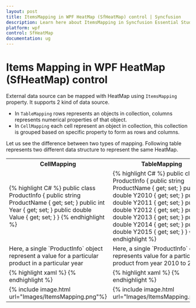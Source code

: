 ```yaml
---
layout: post
title: ItemsMapping in WPF HeatMap (SfHeatMap) control | Syncfusion
description: Learn here about ItemsMapping in Syncfusion Essential Studio WPF HeatMap (SfHeatMap) control, its elements and more.
platform: wpf
control: SfHeatMap
documentation: ug
---
```


# Items Mapping in WPF HeatMap (SfHeatMap) control

External data source can be mapped with HeatMap using `ItemsMapping` property. It supports 2 kind of data source.

* In `TableMapping` rows represents an objects in collection, columns represents numerical properties of that object.
* In `CellMapping` each cell represent an object in collection, this collection is grouped based on specific property to form as rows and columns.

Let us see the difference between two types of mapping. Following table represents two different data structure to represent the same HeatMap.

<table>
	<tr>
		<th>CellMapping</th>
		<th>TableMapping</th>
	</tr>
	<tr>
		<td>
			{% highlight C# %}
public class ProductInfo
{
	public string ProductName { get; set; }
	public int Year { get; set; }
	public double Value { get; set; }
}
			{% endhighlight %}
		</td>
		<td>
			{% highlight C# %}
public class ProductInfo
{
	public string ProductName { get; set; }
	public double Y2010 { get; set; }
	public double Y2011 { get; set; }
	public double Y2012 { get; set; }
	public double Y2013 { get; set; }
	public double Y2014 { get; set; }
	public double Y2015 { get; set; }
}
			{% endhighlight %}
		</td>
	</tr>
	<tr>
		<td>
			Here, a single `ProductInfo` object represent a value for a particular product in a particular year
		</td>
		<td>
			Here, a single `ProductInfo` object represents value for a particular product from year 2010 to 2015.	
		</td>
	</tr>
	<tr>
		<td>
			{% highlight xaml %}
<syncfusion:CellMapping x:Key="CellMapping">
	<syncfusion:CellMapping.Column>
		<syncfusion:ColumnMapping 
			PropertyName="ProductName" 
			DisplayName="Product Name"/>
	</syncfusion:CellMapping.Column>
	<syncfusion:CellMapping.Row>
		<syncfusion:ColumnMapping
			PropertyName="Year"
			DisplayName="Year"/>
	</syncfusion:CellMapping.Row>
	<syncfusion:CellMapping.Value>
		<syncfusion:ColumnMapping 
			PropertyName="Value"/>
	</syncfusion:CellMapping.Value>
</syncfusion:CellMapping>	
			{% endhighlight %}
		</td>
		<td>
			{% highlight xaml %}
<syncfusion:TableMapping x:Key="TableMapping">
	<syncfusion:TableMapping.HeaderMapping>
		<syncfusion:ColumnMapping 
			PropertyName="ProductName" 
			DisplayName="Product Name"/>
	</syncfusion:TableMapping.HeaderMapping>
	<syncfusion:TableMapping.ColumnMapping>
		<syncfusion:ColumnMapping 
			PropertyName="Y2010" 
			DisplayName="2010"/>
		<syncfusion:ColumnMapping 
			PropertyName="Y2011" 
			DisplayName="2011"/>
		<syncfusion:ColumnMapping 
			PropertyName="Y2012"
			 DisplayName="2012"/>
		<syncfusion:ColumnMapping 
			PropertyName="Y2013" 
			DisplayName="2013"/>
		<syncfusion:ColumnMapping 
			PropertyName="Y2014" 
			DisplayName="2014"/>
		<syncfusion:ColumnMapping 
			PropertyName="Y2015" 
			DisplayName="2015"/>
	</syncfusion:TableMapping.ColumnMapping>
</syncfusion:TableMapping>
			{% endhighlight %}
		</td>
	</tr>
	<tr>
		<td>
			{% include image.html url="Images/ItemsMapping.png"%}
		</td>
		<td>
			{% include image.html url="Images/ItemsMapping.png"%}
		</td>
	</tr>
</table>





 	 

